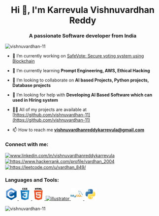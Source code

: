 <h1 align="center">Hi 👋, I'm Karrevula Vishnuvardhan Reddy</h1>
<h3 align="center">A passionate Software developer from India</h3>

<p align="left"> <img src="https://komarev.com/ghpvc/?username=vishnuvardhan-11&label=Profile%20views&color=0e75b6&style=flat" alt="vishnuvardhan-11" /> </p>

- 🔭 I’m currently working on [SafeVote: Secure voting system using Blockchain](https://github.com/vishnuvardhan-11/Voting-System)

- 🌱 I’m currently learning **Prompt Engineering, AWS, Ethical Hacking**

- 👯 I’m looking to collaborate on **AI based Projects, Python projects, Database projects**

- 🤝 I’m looking for help with **Developing AI Based Software which can used in Hiring system**

- 👨‍💻 All of my projects are available at [https://github.com/vishnuvardhan-11](https://github.com/vishnuvardhan-11)

- 📫 How to reach me **vishnuvardhanreddykarrevula@gmail.com**

<h3 align="left">Connect with me:</h3>
<p align="left">
<a href="https://linkedin.com/in/www.linkedin.com/in/vishnuvardhanreddykarrevula" target="blank"><img align="center" src="https://raw.githubusercontent.com/rahuldkjain/github-profile-readme-generator/master/src/images/icons/Social/linked-in-alt.svg" alt="www.linkedin.com/in/vishnuvardhanreddykarrevula" height="30" width="40" /></a>
<a href="https://www.hackerrank.com/https://www.hackerrank.com/profile/vardhan_2004" target="blank"><img align="center" src="https://raw.githubusercontent.com/rahuldkjain/github-profile-readme-generator/master/src/images/icons/Social/hackerrank.svg" alt="https://www.hackerrank.com/profile/vardhan_2004" height="30" width="40" /></a>
<a href="https://www.leetcode.com/https://leetcode.com/u/vardhan_849/" target="blank"><img align="center" src="https://raw.githubusercontent.com/rahuldkjain/github-profile-readme-generator/master/src/images/icons/Social/leet-code.svg" alt="https://leetcode.com/u/vardhan_849/" height="30" width="40" /></a>
</p>

<h3 align="left">Languages and Tools:</h3>
<p align="left"> <a href="https://www.cprogramming.com/" target="_blank" rel="noreferrer"> <img src="https://raw.githubusercontent.com/devicons/devicon/master/icons/c/c-original.svg" alt="c" width="40" height="40"/> </a> <a href="https://www.w3schools.com/css/" target="_blank" rel="noreferrer"> <img src="https://raw.githubusercontent.com/devicons/devicon/master/icons/css3/css3-original-wordmark.svg" alt="css3" width="40" height="40"/> </a> <a href="https://www.w3.org/html/" target="_blank" rel="noreferrer"> <img src="https://raw.githubusercontent.com/devicons/devicon/master/icons/html5/html5-original-wordmark.svg" alt="html5" width="40" height="40"/> </a> <a href="https://www.adobe.com/in/products/illustrator.html" target="_blank" rel="noreferrer"> <img src="https://www.vectorlogo.zone/logos/adobe_illustrator/adobe_illustrator-icon.svg" alt="illustrator" width="40" height="40"/> </a> <a href="https://www.mysql.com/" target="_blank" rel="noreferrer"> <img src="https://raw.githubusercontent.com/devicons/devicon/master/icons/mysql/mysql-original-wordmark.svg" alt="mysql" width="40" height="40"/> </a> <a href="https://www.python.org" target="_blank" rel="noreferrer"> <img src="https://raw.githubusercontent.com/devicons/devicon/master/icons/python/python-original.svg" alt="python" width="40" height="40"/> </a> </p>

<p><img align="center" src="https://github-readme-stats.vercel.app/api/top-langs?username=vishnuvardhan-11&show_icons=true&locale=en&layout=compact" alt="vishnuvardhan-11" /></p>
